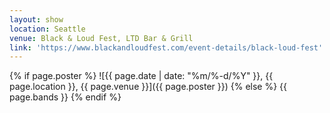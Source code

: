 ```yaml
---
layout: show
location: Seattle
venue: Black & Loud Fest, LTD Bar & Grill
link: 'https://www.blackandloudfest.com/event-details/black-loud-fest'
---
```


{% if page.poster %}
![{{ page.date | date: "%m/%-d/%Y" }}, {{ page.location }}, {{ page.venue }}]({{ page.poster }})
{% else %}
{{ page.bands }}
{% endif %}
